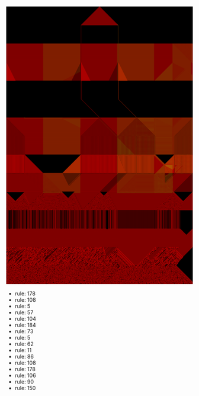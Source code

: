 ![photo](./output.png) 
 * rule: 178
* rule: 108
* rule: 5
* rule: 57
* rule: 104
* rule: 184
* rule: 73
* rule: 5
* rule: 62
* rule: 11
* rule: 86
* rule: 108
* rule: 178
* rule: 106
* rule: 90
* rule: 150
